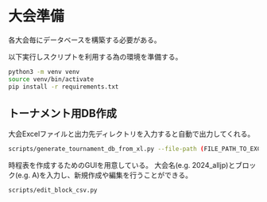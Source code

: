 # 大会準備

各大会毎にデータベースを構築する必要がある。

以下実行しスクリプトを利用する為の環境を準備する。

```bash
python3 -m venv venv
source venv/bin/activate
pip install -r requirements.txt
```

## トーナメント用DB作成 ##

大会Excelファイルと出力先ディレクトリを入力すると自動で出力してくれる。

```bash
scripts/generate_tournament_db_from_xl.py --file-path (FILE_PATH_TO_EXCEL_FILE) --output-path (OUTPUT_DIRECTORY)
```

時程表を作成するためのGUIを用意している。
大会名(e.g. 2024_alljp)とブロック(e.g. A)を入力し、新規作成や編集を行うことができる。

```bash
scripts/edit_block_csv.py
```
